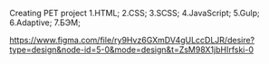 

Creating PET project 
1.HTML;
2.CSS;
3.SCSS;
4.JavaScript;
5.Gulp;
6.Adaptive;
7.БЭМ;


https://www.figma.com/file/ry9Hvz6GXmDV4gULccDLJR/desire?type=design&node-id=5-0&mode=design&t=ZsM98X1jbHIrfski-0
